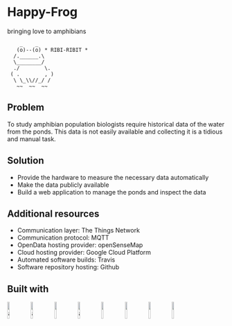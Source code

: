Happy-Frog
==========

bringing love to amphibians

```
    _    _ 
   (o)--(o) * RIBI-RIBIT *
  /.______.\
  \________/
  ./        \.
 ( .        , )
  \ \_\\//_/ /
   ~~  ~~  ~~
```

Problem
-------
To study amphibian population biologists require historical data of the water from the ponds.
This data is not easily available and collecting it is a tidious and manual task.

Solution
--------
* Provide the hardware to measure the necessary data automatically
* Make the data publicly available
* Build a web application to manage the ponds and inspect the data

Additional resources
--------------------
* Communication layer: The Things Network
* Communication protocol: MQTT
* OpenData hosting provider: openSenseMap
* Cloud hosting provider: Google Cloud Platform
* Automated software builds: Travis
* Software repository hosting: Github

Built with
----------
<img src="https://vuejsexamples.com/content/images/2017/10/vuejsexamples.png" alt="alt text" width="10%"> <img src="https://upload.wikimedia.org/wikipedia/commons/thumb/0/0a/Python.svg/2000px-Python.svg.png" alt="alt text" width="10%"> <img src="https://cloud.google.com/_static/images/cloud/icons/favicons/onecloud/super_cloud.png" width="10%"> <img src="https://travis-ci.com/images/logos/Tessa-1.png" alt="alt text" width="10%"> <img src="https://encrypted-tbn0.gstatic.com/images?q=tbn:ANd9GcTlooIo28F0Cz1xMBWlUh6edzySa_lSA3FiNNGDx90dSsLhjEPY&s" width="10%"> <img src="https://avatars1.githubusercontent.com/u/7080570?s=400&v=4" width="10%"> <img src="http://www.reinventioninc.com/wp-content/uploads/2015/10/the-things-network.jpg" width="10%"> <img src="https://www.docker.com/sites/default/files/d8/2019-07/Moby-logo.png" width="10%">
